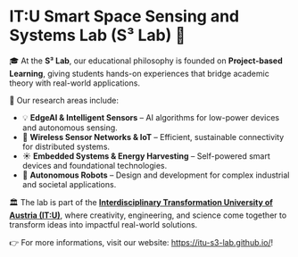 # IT:U Smart Space Sensing and Systems Lab (S³ Lab) 🚀 #

🎓 At the **S³ Lab**, our educational philosophy is founded on **Project-based Learning**, giving students hands-on experiences that bridge academic theory with real-world applications.

🔬 Our research areas include:
- 💡 **EdgeAI & Intelligent Sensors** – AI algorithms for low-power devices and autonomous sensing.
- 🔋 **Wireless Sensor Networks & IoT** – Efficient, sustainable connectivity for distributed systems.
- ☀️ **Embedded Systems & Energy Harvesting** – Self-powered smart devices and foundational technologies.
- 🤖 **Autonomous Robots** – Design and development for complex industrial and societal applications.

🏛 The lab is part of the **[Interdisciplinary Transformation University of Austria (IT:U)](https://it-u.at/en/)**, where creativity, engineering, and science come together to transform ideas into impactful real-world solutions.

👉 For more informations, visit our website: https://itu-s3-lab.github.io/!
